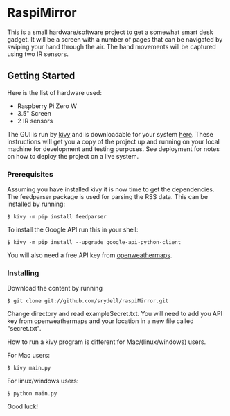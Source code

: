 # RaspiMirror

This is a small hardware/software project to get a somewhat smart desk gadget. It will be a screen with a number of pages that can be navigated by swiping your hand through the air. The hand movements will be captured using two IR sensors.

## Getting Started

Here is the list of hardware used:

* Raspberry Pi Zero W
* 3.5" Screen
* 2 IR sensors

The GUI is run by [kivy](https://kivy.org/#home) and is downloadable for your system [here](https://kivy.org/#download).
These instructions will get you a copy of the project up and running on your local machine for development and testing purposes. See deployment for notes on how to deploy the project on a live system.

### Prerequisites

Assuming you have installed kivy it is now time to get the dependencies. The feedparser package is used for parsing the RSS data. This can be installed by running:

```
$ kivy -m pip install feedparser
```

To install the Google API run this in your shell:

```
$ kivy -m pip install --upgrade google-api-python-client
```

You will also need a free API key from [openweathermaps](https://openweathermap.org/api).

### Installing

Download the content by running

```
$ git clone git://github.com/srydell/raspiMirror.git
```

Change directory and read exampleSecret.txt. You will need to add you API key from openweathermaps and your location in a new file called "secret.txt".

How to run a kivy program is different for Mac/(linux/windows) users.

For Mac users:

```
$ kivy main.py
```

For linux/windows users:

```
$ python main.py
```

Good luck!
